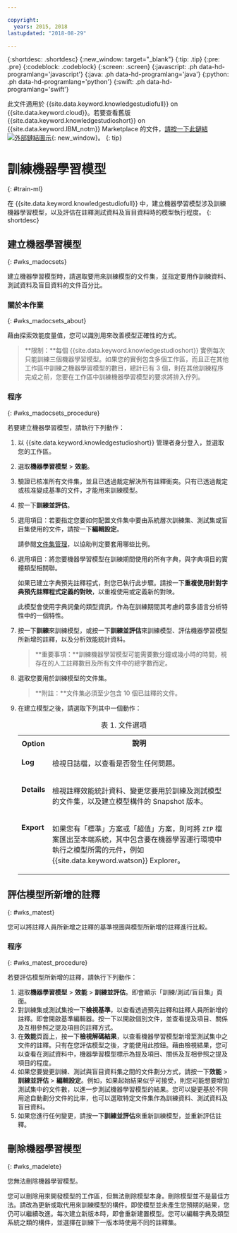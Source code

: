 ```yaml
---

copyright:
  years: 2015, 2018
lastupdated: "2018-08-29"

---
```


{:shortdesc: .shortdesc}
{:new_window: target="_blank"}
{:tip: .tip}
{:pre: .pre}
{:codeblock: .codeblock}
{:screen: .screen}
{:javascript: .ph data-hd-programlang='javascript'}
{:java: .ph data-hd-programlang='java'}
{:python: .ph data-hd-programlang='python'}
{:swift: .ph data-hd-programlang='swift'}

此文件適用於 {{site.data.keyword.knowledgestudiofull}} on {{site.data.keyword.cloud}}。若要查看舊版 {{site.data.keyword.knowledgestudioshort}} on {{site.data.keyword.IBM_notm}} Marketplace 的文件，[請按一下此鏈結 ![外部鏈結圖示](../../icons/launch-glyph.svg "外部鏈結圖示")](https://console.bluemix.net/docs/services/knowledge-studio/train-ml.html){: new_window}。
{: tip}

# 訓練機器學習模型
{: #train-ml}

在 {{site.data.keyword.knowledgestudiofull}} 中，建立機器學習模型涉及訓練機器學習模型，以及評估在註釋測試資料及盲目資料時的模型執行程度。
{: shortdesc}

## 建立機器學習模型
{: #wks_madocsets}

建立機器學習模型時，請選取要用來訓練模型的文件集，並指定要用作訓練資料、測試資料及盲目資料的文件百分比。

### 關於本作業
{: #wks_madocsets_about}

藉由探索效能度量值，您可以識別用來改善模型正確性的方式。

> **限制：**每個 {{site.data.keyword.knowledgestudioshort}} 實例每次只能訓練三個機器學習模型。如果您的實例包含多個工作區，而且正在其他工作區中訓練之機器學習模型的數目，總計已有 3 個，則在其他訓練程序完成之前，您要在工作區中訓練機器學習模型的要求將排入佇列。

### 程序
{: #wks_madocsets_procedure}

若要建立機器學習模型，請執行下列動作：

1. 以 {{site.data.keyword.knowledgestudioshort}} 管理者身分登入，並選取您的工作區。
1. 選取**機器學習模型** > **效能**。
1. 驗證已核准所有文件集，並且已透過裁定解決所有註釋衝突。只有已透過裁定或核准變成基準的文件，才能用來訓練模型。
1. 按一下**訓練並評估**。
1. 選用項目：若要指定您要如何配置文件集中要由系統層次訓練集、測試集或盲目集使用的文件，請按一下**編輯設定**。

    請參閱[文件集管理](/docs/services/watson-knowledge-studio/improve-ml.html#wks_mamanagedata)，以協助判定要套用哪些比例。

1. 選用項目：將您要機器學習模型在訓練期間使用的所有字典，與字典項目的實體類型相關聯。

    如果已建立字典預先註釋程式，則您已執行此步驟。請按一下**重複使用針對字典預先註釋程式定義的對映**，以重複使用或定義新的對映。

    此模型會使用字典詞彙的類型資訊，作為在訓練期間其考慮的眾多語言分析特性中的一個特性。

1. 按一下**訓練**來訓練模型，或按一下**訓練並評估**來訓練模型、評估機器學習模型所新增的註釋，以及分析效能統計資料。

    > **重要事項：**訓練機器學習模型可能需要數分鐘或幾小時的時間，視存在的人工註釋數目及所有文件中的總字數而定。

1. 選取您要用於訓練模型的文件集。

    > **附註：**文件集必須至少包含 10 個已註釋的文件。

1. 在建立模型之後，請選取下列其中一個動作：

    <table summary="此表格中的每一列說明一個選項。">
      <caption>表 1. 文件選項</caption>
      <tr>
        <th style="vertical-align:bottom; text-align"left" id="d33883e137-option">Option</th>
        <th style="vertical-align:bottom; text-align"left" id="d33883e137-desc">說明</th>
      </tr>
      <tr>
        <td style="vertical-align:top; text-align"left" headers="d33883e137-option" id="d33883e139">
          <p><strong>Log</strong></p>
        </td>
        <td style="vertical-align:top; text-align"left" headers="d33883e137-desc d33883e139">
          <p>檢視日誌檔，以查看是否發生任何問題。</p>
        </td>
      </tr>
      <tr>
        <td style="vertical-align:top; text-align"left" headers="d33883e137-option" id="d33883e144">
          <p><strong>Details</strong></p>
        </td>
        <td style="vertical-align:top; text-align"left" headers="d33883e137-desc d33883e144">
          <p>檢視註釋效能統計資料、變更您要用於訓練及測試模型的文件集，以及建立模型構件的 Snapshot 版本。</p>
        </td>
      </tr>
      <tr>
        <td style="vertical-align:top; text-align"left" headers="d33883e137-option" id="d33883e149">
          <p><strong>Export</strong></p>
        </td>
        <td style="vertical-align:top; text-align"left" headers="d33883e137-desc d33883e149">
          <p>如果您有「標準」方案或「超值」方案，則可將 <code>ZIP</code> 檔案匯出至本端系統，其中包含要在機器學習運行環境中執行之模型所需的元件，例如 {{site.data.keyword.watson}} Explorer。</p>
        </td>
      </tr>
    </table>

## 評估模型所新增的註釋
{: #wks_matest}

您可以將註釋人員所新增之註釋的基準視圖與模型所新增的註釋進行比較。

### 程序
{: #wks_matest_procedure}

若要評估模型所新增的註釋，請執行下列動作：

1. 選取**機器學習模型** > **效能** > **訓練並評估**。即會顯示「訓練/測試/盲目集」頁面。
1. 對訓練集或測試集按一下**檢視基準**，以查看透過預先註釋和註釋人員所新增的註釋。即會開啟基準編輯器。按一下以開啟個別文件，並查看提及項目、關係及互相參照之提及項目的註釋方式。
1. 在**效能**頁面上，按一下**檢視解碼結果**，以查看機器學習模型新增至測試集中之文件的註釋。只有在您評估模型之後，才能使用此按鈕。藉由檢視結果，您可以查看在測試資料中，機器學習模型標示為提及項目、關係及互相參照之提及項目的程度。
1. 如果您要變更訓練、測試與盲目資料集之間的文件劃分方式，請按一下**效能** > **訓練並評估** > **編輯設定**。例如，如果起始結果似乎可接受，則您可能想要增加測試集中的文件數，以進一步測試機器學習模型的結果。您可以變更基於不同用途自動劃分文件的比率，也可以選取特定文件集作為訓練資料、測試資料及盲目資料。
1. 如果您進行任何變更，請按一下**訓練並評估**來重新訓練模型，並重新評估註釋。

## 刪除機器學習模型
{: #wks_madelete}

您無法刪除機器學習模型。

您可以刪除用來開發模型的工作區，但無法刪除模型本身。刪除模型並不是最佳方法。請改為更新或取代用來訓練模型的構件。即使模型並未產生您預期的結果，您仍可以繼續改進。每次建立新版本時，即會重新建置模型。您可以編輯字典及類型系統之類的構件，並選擇在訓練下一版本時使用不同的註釋集。
